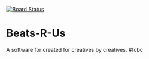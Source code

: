 [![Board Status](https://dev.azure.com/charatatum/b5cc286b-48d9-409d-be80-ac4d4e2bc279/a3d35e23-5966-4657-ab57-f8ddd50bb829/_apis/work/boardbadge/b0ef7ead-832f-4334-82a2-809f362f9484)](https://dev.azure.com/charatatum/b5cc286b-48d9-409d-be80-ac4d4e2bc279/_boards/board/t/a3d35e23-5966-4657-ab57-f8ddd50bb829/Microsoft.RequirementCategory)
# Beats-R-Us
A software for created for creatives by creatives. #fcbc 
